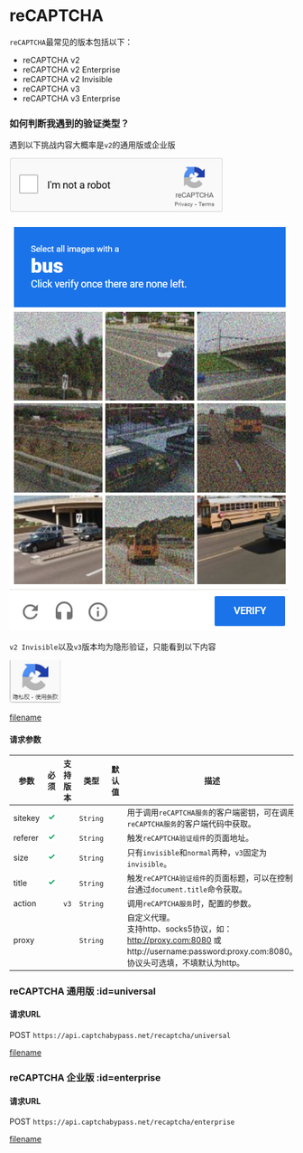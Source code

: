 # reCAPTCHA

`reCAPTCHA`最常见的版本包括以下：

+ reCAPTCHA v2
+ reCAPTCHA v2 Enterprise
+ reCAPTCHA v2 Invisible
+ reCAPTCHA v3
+ reCAPTCHA v3 Enterprise

### 如何判断我遇到的验证类型？

遇到以下挑战内容大概率是`v2`的通用版或企业版

![reCAPTCHA-001.jpg](img%2FreCAPTCHA-001.jpg ":size=20%")

![reCAPTCHA-002.jpg](img%2FreCAPTCHA-002.jpg ":size=20%")

`v2 Invisible`以及`v3`版本均为隐形验证，只能看到以下内容

![reCAPTCHA-003.jpg](img%2FreCAPTCHA-003.jpg)

[filename](header.md ':include')

#### 请求参数 <!-- {docsify-ignore} -->

| 参数      | 必须                                   | 支持版本 | 类型       | 默认值 | 描述                                                                                                                    | 
|---------|--------------------------------------|------|----------|-----|-----------------------------------------------------------------------------------------------------------------------|
| sitekey | ![yes.svg](img%2Fyes.svg ":no-zoom") |      | `String` |     | 用于调用`reCAPTCHA服务`的客户端密钥，可在调用`reCAPTCHA服务`的客户端代码中获取。                                                                   |    
| referer | ![yes.svg](img%2Fyes.svg ":no-zoom") |      | `String` |     | 触发`reCAPTCHA验证组件`的页面地址。                                                                                               |    
| size    | ![yes.svg](img%2Fyes.svg ":no-zoom") |      | `String` |     | 只有`invisible`和`normal`两种，`v3`固定为`invisible`。                                                                          |    
| title   | ![yes.svg](img%2Fyes.svg ":no-zoom") |      | `String` |     | 触发`reCAPTCHA验证组件`的页面标题，可以在控制台通过`document.title`命令获取。                                                                  |    
| action  |                                      | `v3` | `String` |     | 调用`reCAPTCHA服务`时，配置的参数。                                                                                               |    
| proxy   |                                      |      | `String` |     | 自定义代理。<br />支持http、socks5协议，如：http://proxy.com:8080 或 http://username:password:proxy.com:8080。<br />协议头可选填，不填默认为http。 |    

<!-- | ubd     |                                      |   `企业版`    | `Boolean` | `false` |                                                     |
| sa      |                                      |       | `String` |    | 极个别网站会出现的参数，一般不用填写。                                 |   
| s       |                                      | `企业版` | `String` |    |     
-->

### reCAPTCHA 通用版 :id=universal <!-- {docsify-ignore} -->

#### 请求URL <!-- {docsify-ignore} -->

POST `https://api.captchabypass.net/recaptcha/universal`

[filename](response.md ':include')

### reCAPTCHA 企业版 :id=enterprise <!-- {docsify-ignore} -->

#### 请求URL <!-- {docsify-ignore} -->

POST `https://api.captchabypass.net/recaptcha/enterprise`

[filename](response.md ':include')

